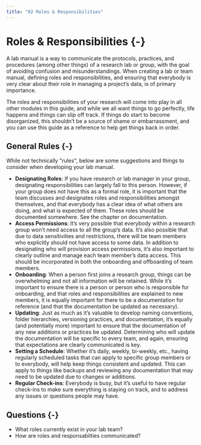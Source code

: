 ```yaml
---
title: "02 Roles & Responsibilities"
---
```


# Roles & Responsibilities {-}

A lab manual is a way to communicate the protocols, practices, and procedures (among other things) of a research lab or group, with the goal of avoiding confusion and misunderstandings.  When creating a lab or team manual, defining roles and responsibilities, and ensuring that everybody is very clear about their role in managing a project’s data, is of primary importance.

The roles and responsibilities of your research will come into play in all other modules in this guide, and while we all want things to go perfectly, life happens and things can slip off track.  If things do start to become disorganized, this shouldn’t be a source of shame or embarrassment, and you can use this guide as a reference to help get things back in order.  

## General Rules {-}

While not technically "rules", below are some suggestions and things to consider when developing your lab manual.

* **Designating Roles**: If you have research or lab manager in your group, designating responsibilities can largely fall to this person.  However, if your group does not have this as a formal role, it is important that the team discusses and designates roles and responsibilities amongst themselves, and that everybody has a clear idea of what others are doing, and what is expected of them. These roles should be documented somewhere. See the chapter on documentation.
* **Access Permissions**: It’s very possible that everybody within a research group won’t need access to all the group’s data.  It’s also possible that due to data sensitivities and restrictions, there will be team members who explicitly should not have access to some data.  In addition to designating who will provision access permissions, it’s also important to clearly outline and manage each team member’s data access.  This should be incorporated in both the onboarding and offboarding of team members.
* **Onboarding**: When a person first joins a research group, things can be overwhelming and not all information will be retained.  While it’s important to ensure there is a person or person who is responsible for onboarding, and that roles and responsibilities are explained to new members, it is equally important for there to be a documentation for reference (and that the documentation be updated as necessary).
* **Updating**: Just as much as it’s valuable to develop naming conventions, folder hierarchies, versioning practices, and documentation, it’s equally (and potentially more) important to ensure that the documentation of any new additions or practices be updated.  Determining who will update the documentation will be specific to every team, and again, ensuring that expectations are clearly communicated is key. 
*  **Setting a Schedule**: Whether it’s daily, weekly, bi-weekly, etc., having regularly scheduled tasks that can apply to specific group members or to everybody, will help keep things consistent and updated.  This can apply to things like backups and reviewing any documentation that may need to be updated due to changes or additions. 
*  **Regular Check-ins**: Everybody is busy, but it’s useful to have regular check-ins to make sure everything is staying on track, and to address any issues or questions people may have.

## Questions {-}

* What roles currently exist in your lab team?
* How are roles and responsabilties communicated?

